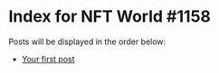 # Index for NFT World #1158
Posts will be displayed in the order below:

- [Your first post](./001-first.md)

